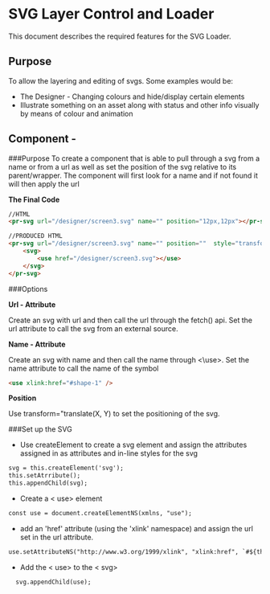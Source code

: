 # SVG Layer Control and Loader

This document describes the required features for the SVG Loader.

## Purpose

To allow the layering and editing of svgs. Some examples would be:
* The Designer - Changing colours and hide/display certain elements
* Illustrate something on an asset along with status and other info visually by means of colour and animation

## Component - <pr-svg>

###Purpose
To create a component that is able to pull through a svg from a name or from a url as well as set the position of the svg relative to its parent/wrapper. The component will first look for a name and if not found it will then apply the url

<b>The Final Code</b>
```html
//HTML
<pr-svg url="/designer/screen3.svg" name="" position="12px,12px"></pr-svg>

//PRODUCED HTML
<pr-svg url="/designer/screen3.svg" name="" position=""  style="transform:translate(12px. 12px)">
    <svg>
        <use href="/designer/screen3.svg"></use>
    </svg>
</pr-svg>
```

###Options

<b>Url - Attribute</b>

Create an svg with url and then call the url through the fetch() api. Set the url attribute to call the svg from an external source.

<b>Name - Attribute</b> 

Create an svg with name and then call the name through <\use>. Set the name attribute to call the name of the symbol
```html
<use xlink:href="#shape-1" /> 
```

<b>Position</b>

Use transform="translate(X, Y) to set the positioning of the svg.


###Set up the SVG

* Use createElement to create a svg element and assign the attributes assigned in <pr-svg-formatter> as attributes and in-line styles for the svg

```html
svg = this.createElement('svg');
this.setAtrribute();
this.appendChild(svg); 
```

* Create a < use> element
```html
const use = document.createElementNS(xmlns, "use");
```
* add an 'href' attribute (using the 'xlink' namespace) and assign the url set in the <pr-svg> url attribute.
```html
use.setAttributeNS("http://www.w3.org/1999/xlink", "xlink:href", `#${this._svgName}`);
```
* Add the < use> to the < svg>
```html
  svg.appendChild(use);
```

